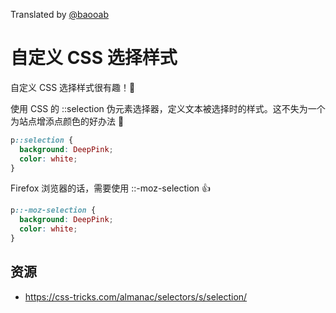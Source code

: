Translated by [@baooab](https://github.com/baooab)

# 自定义 CSS 选择样式

自定义 CSS 选择样式很有趣！🎉

使用 CSS 的 ::selection 伪元素选择器，定义文本被选择时的样式。这不失为一个为站点增添点颜色的好办法 💃

```css
p::selection {
  background: DeepPink;
  color: white;
}
```

Firefox 浏览器的话，需要使用 ::-moz-selection 👍

```css
p::-moz-selection {
  background: DeepPink;
  color: white;
}
```

## 资源

- https://css-tricks.com/almanac/selectors/s/selection/
